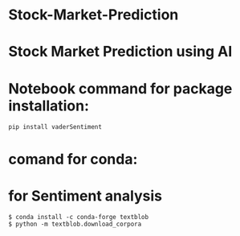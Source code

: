 # Stock-Market-Prediction
# Stock Market Prediction using AI

# Notebook command for package installation:
	pip install vaderSentiment

# comand for conda:
# for Sentiment analysis

	$ conda install -c conda-forge textblob
	$ python -m textblob.download_corpora
